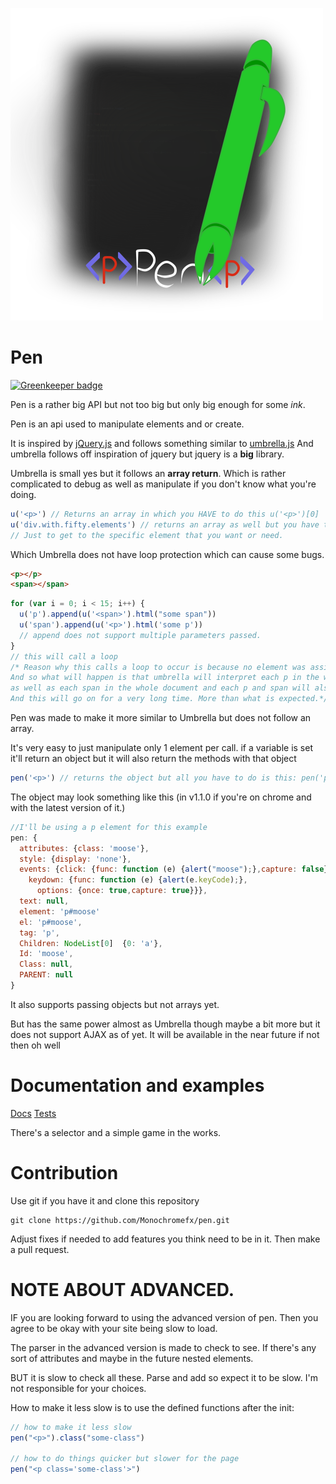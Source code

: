 ![pen](logo.png)

# Pen

[![Greenkeeper badge](https://badges.greenkeeper.io/Monochromefx/pen.svg)](https://greenkeeper.io/)

Pen is a rather big API but not too big but only big enough for some *ink*.

Pen is an api used to manipulate elements and or create.

It is inspired by [jQuery.js](https://jquery.com/) and follows something similar to [umbrella.js](https://umbrellajs.com/)
And umbrella follows off inspiration of jquery but jquery is a **big** library.

Umbrella is small yes but it follows an **array return**.
Which is rather complicated to debug as well as manipulate if you don't know what you're doing.
```js
u('<p>') // Returns an array in which you HAVE to do this u('<p>')[0]
u('div.with.fifty.elements') // returns an array as well but you have to cycle through each element.
// Just to get to the specific element that you want or need.
```


Which Umbrella does not have loop protection which can cause some bugs.
```html
<p></p>
<span></span>
```
```js
for (var i = 0; i < 15; i++) {
  u('p').append(u('<span>').html("some span"))
  u('span').append(u('<p>').html('some p'))
  // append does not support multiple parameters passed.
}
// this will call a loop
/* Reason why this calls a loop to occur is because no element was assigned a specific class or id or attribute
And so what will happen is that umbrella will interpret each p in the whole document
as well as each span in the whole document and each p and span will also have a p and span inside of those elements
And this will go on for a very long time. More than what is expected.*/
```

Pen was made to make it more similar to Umbrella but does not follow an array.

It's very easy to just manipulate only 1 element per call.
if a variable is set it'll return an object but it will also return the methods with that object

```js
pen('<p>') // returns the object but all you have to do is this: pen('p').el or pen('p').element or not event that if you want to keep the methods
```

The object may look something like this (in v1.1.0 if you're on chrome
and with the latest version of it.)

```js
//I'll be using a p element for this example
pen: {
  attributes: {class: 'moose'},
  style: {display: 'none'},
  events: {click: {func: function (e) {alert("moose");},capture: false},
    keydown: {func: function (e) {alert(e.keyCode);},
      options: {once: true,capture: true}}},
  text: null,
  element: 'p#moose'
  el: 'p#moose',
  tag: 'p',
  Children: NodeList[0]  {0: 'a'},
  Id: 'moose',
  Class: null,
  PARENT: null
}
```

It also supports passing objects but not arrays yet.

But has the same power almost as Umbrella though maybe a bit more but it does not support AJAX as of yet.
It will be available in the near future if not then oh well

# Documentation and examples
[Docs](docs)
[Tests](tests)

There's a selector and a simple game in the works.

# Contribution

Use git if you have it and clone this repository
```batch
git clone https://github.com/Monochromefx/pen.git
```
Adjust fixes if needed to add features you think need to be in it.
Then make a pull request.

# NOTE ABOUT ADVANCED.
IF you are looking forward to using the advanced version of pen.
Then you agree to be okay with your site being slow to load.

The parser in the advanced version is made to check to see.
If there's any sort of attributes and maybe in the future nested elements.

BUT it is slow to check all these. Parse and add
so expect it to be slow. I'm not responsible for your choices.

How to make it less slow is to use the defined functions after the init:
```js
// how to make it less slow
pen("<p>").class("some-class")

// how to do things quicker but slower for the page
pen("<p class='some-class'>")
```
